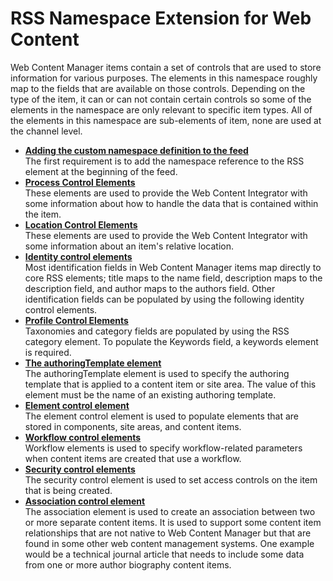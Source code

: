 # RSS Namespace Extension for Web Content

Web Content Manager items contain a set of controls that are used to store information for various purposes. The elements in this namespace roughly map to the fields that are available on those controls. Depending on the type of the item, it can or can not contain certain controls so some of the elements in the namespace are only relevant to specific item types. All of the elements in this namespace are sub-elements of item, none are used at the channel level.

-   **[Adding the custom namespace definition to the feed](wci_ff_nse_adding.md)**  
The first requirement is to add the namespace reference to the RSS element at the beginning of the feed.
-   **[Process Control Elements](wci_ff_nse_process.md)**  
These elements are used to provide the Web Content Integrator with some information about how to handle the data that is contained within the item.
-   **[Location Control Elements](wci_ff_nse_location.md)**  
These elements are used to provide the Web Content Integrator with some information about an item's relative location.
-   **[Identity control elements](wci_ff_nse_identify.md)**  
Most identification fields in Web Content Manager items map directly to core RSS elements; title maps to the name field, description maps to the description field, and author maps to the authors field. Other identification fields can be populated by using the following identity control elements.
-   **[Profile Control Elements](wci_ff_nse_profile.md)**  
Taxonomies and category fields are populated by using the RSS category element. To populate the Keywords field, a keywords element is required.
-   **[The authoringTemplate element](wci_ff_nse_content.md)**  
The authoringTemplate element is used to specify the authoring template that is applied to a content item or site area. The value of this element must be the name of an existing authoring template.
-   **[Element control element](wci_ff_nse_element.md)**  
The element control element is used to populate elements that are stored in components, site areas, and content items.
-   **[Workflow control elements](wci_ff_nse_workflow.md)**  
Workflow elements is used to specify workflow-related parameters when content items are created that use a workflow.
-   **[Security control elements](wci_ff_nse_security.md)**  
The security control element is used to set access controls on the item that is being created.
-   **[Association control element](wci_ff_nse_association.md)**  
The association element is used to create an association between two or more separate content items. It is used to support some content item relationships that are not native to Web Content Manager but that are found in some other web content management systems. One example would be a technical journal article that needs to include some data from one or more author biography content items.


